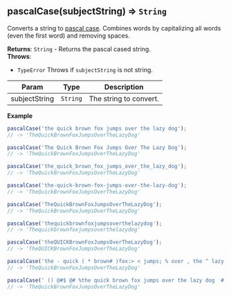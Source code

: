 <a name="pascalCase"></a>

## pascalCase(subjectString) ⇒ <code>String</code>
Converts a string to [pascal case](https://en.wikipedia.org/wiki/Letter_case#Special_case_styles).
Combines words by capitalizing all words (even the first word) and removing spaces.

**Returns**: <code>String</code> - Returns the pascal cased string.  
**Throws**:

- <code>TypeError</code> Throws if `subjectString` is not string.


| Param | Type | Description |
| --- | --- | --- |
| subjectString | <code>String</code> | The string to convert. |

**Example**  
```js
pascalCase('the quick brown fox jumps over the lazy dog');
// -> 'TheQuickBrownFoxJumpsOverTheLazyDog'

pascalCase('The Quick Brown Fox Jumps Over The Lazy Dog');
// -> 'TheQuickBrownFoxJumpsOverTheLazyDog'

pascalCase('the_quick_brown_fox_jumps_over_the_lazy_dog');
// -> 'TheQuickBrownFoxJumpsOverTheLazyDog'

pascalCase('the-quick-brown-fox-jumps-over-the-lazy-dog');
// -> 'TheQuickBrownFoxJumpsOverTheLazyDog'

pascalCase('TheQuickBrownFoxJumpsOverTheLazyDog');
// -> 'TheQuickBrownFoxJumpsOverTheLazyDog'

pascalCase('thequickbrownfoxjumpsoverthelazydog');
// -> 'Thequickbrownfoxjumpsoverthelazydog'

pascalCase('theQUICKBrownFoxJumpsOverTheLazyDog');
// -> 'TheQUICKBrownFoxJumpsOverTheLazyDog'

pascalCase('the - quick ( * brown# )fox:> < jumps; % over , the ^ lazy & dog');
// -> 'TheQuickBrownFoxJumpsOverTheLazyDog'

pascalCase(' () @#$ @# %the quick brown fox jumps over the lazy dog  #!#$% <> ');
// -> 'TheQuickBrownFoxJumpsOverTheLazyDog'
```
